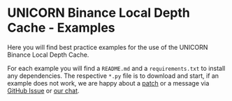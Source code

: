 # UNICORN Binance Local Depth Cache - Examples
Here you will find best practice examples for the use of the UNICORN Binance Local Depth Cache.

For each example you will find a `README.md` and a `requirements.txt` to install any dependencies. The respective `*.py` 
file is to download and start, if an example does not work, we are happy about a 
[patch](https://github.com/LUCIT-Systems-and-Development/unicorn-binance-local-depth-cache/fork) or a message via 
[GitHub Issue](https://github.com/LUCIT-Systems-and-Development/unicorn-binance-local-depth-cache/issues/new/choose) or 
[our chat](https://www.lucit.tech/get-support.html).
